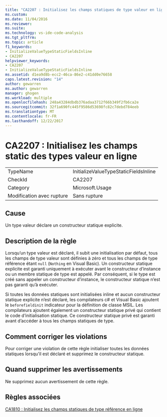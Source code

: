```yaml
---
title: "CA2207 : Initialisez les champs statiques de type valeur en ligne | Documents Microsoft"
ms.custom: 
ms.date: 11/04/2016
ms.reviewer: 
ms.suite: 
ms.technology: vs-ide-code-analysis
ms.tgt_pltfrm: 
ms.topic: article
f1_keywords:
- InitializeValueTypeStaticFieldsInline
- CA2207
helpviewer_keywords:
- CA2207
- InitializeValueTypeStaticFieldsInline
ms.assetid: d1ea9d8b-ecc2-46ca-86e2-c41dd0e76658
caps.latest.revision: "14"
author: gewarren
ms.author: gewarren
manager: ghogen
ms.workload: multiple
ms.openlocfilehash: 248a43284dbdb376adaa3712f66b349f2fb6ca2e
ms.sourcegitcommit: 32f1a690fc445f9586d53698fc82c7debd784eeb
ms.translationtype: MT
ms.contentlocale: fr-FR
ms.lasthandoff: 12/22/2017
---
```

# <a name="ca2207-initialize-value-type-static-fields-inline"></a>CA2207 : Initialisez les champs static des types valeur en ligne
|||  
|-|-|  
|TypeName|InitializeValueTypeStaticFieldsInline|  
|CheckId|CA2207|  
|Category|Microsoft.Usage|  
|Modification avec rupture|Sans rupture|  
  
## <a name="cause"></a>Cause  
 Un type valeur déclare un constructeur statique explicite.  
  
## <a name="rule-description"></a>Description de la règle  
 Lorsqu’un type valeur est déclaré, il subit une initialisation par défaut, tous les champs de type valeur sont définies à zéro et tous les champs de type référence étant `null` (`Nothing` en Visual Basic). Un constructeur statique explicite est garanti uniquement à exécuter avant le constructeur d’instance ou un membre statique de type est appelé. Par conséquent, si le type est créé sans appeler un constructeur d’instance, le constructeur statique n’est pas garanti qu’à exécuter.  
  
 Si toutes les données statiques sont initialisées inline et aucun constructeur statique explicite n’est déclaré, les compilateurs c# et Visual Basic ajoutent le `beforefieldinit` indicateur pour la définition de classe MSIL. Les compilateurs ajoutent également un constructeur statique privé qui contient le code d’initialisation statique. Ce constructeur statique privé est garanti avant d’accéder à tous les champs statiques de type.  
  
## <a name="how-to-fix-violations"></a>Comment corriger les violations  
 Pour corriger une violation de cette règle initialiser toutes les données statiques lorsqu’il est déclaré et supprimez le constructeur statique.  
  
## <a name="when-to-suppress-warnings"></a>Quand supprimer les avertissements  
 Ne supprimez aucun avertissement de cette règle.  
  
## <a name="related-rules"></a>Règles associées  
 [CA1810 : Initialisez les champs statiques de type référence en ligne](../code-quality/ca1810-initialize-reference-type-static-fields-inline.md)